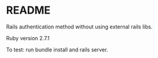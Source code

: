 # README

Rails authentication method without using external rails libs.

Ruby version 2.7.1

To test: 
  run bundle install and rails server.
  
